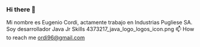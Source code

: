 ### Hi there 👋
Mi nombre es Eugenio Cordi, actamente trabajo en Industrias Pugliese SA.
Soy desarrollador Java Jr 
Skills
  4373217_java_logo_logos_icon.png
📫 How to reach me ordi96@gmail.com

